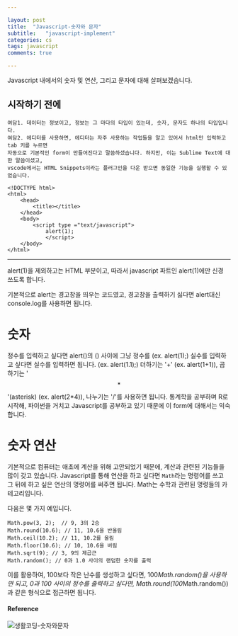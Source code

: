 ```yaml
---

layout: post
title:  "Javascript-숫자와 문자"
subtitle:   "javascript-implement"
categories: cs
tags: javascript
comments: true

---
```


Javascript 내에서의 숫자 및 연산, 그리고 문자에 대해 살펴보겠습니다. 

## 시작하기 전에

```
여담1. 데이터는 정보이고, 정보는 그 마다의 타입이 있는데, 숫자, 문자도 하나의 타입입니다.  
여담2. 에디터를 사용하면, 에디터는 자주 사용하는 작업들을 알고 있어서 html만 입력하고 tab 키를 누르면
자동으로 기본적인 form이 만들어진다고 말씀하셨습니다. 하지만, 이는 Sublime Text에 대한 말씀이셨고,
vscode에서는 HTML Snippets이라는 플러그인을 다운 받으면 동일한 기능을 실행할 수 있었습니다. 
```
```
<!DOCTYPE html>  
<html>  
    <head>  
        <title></title>  
    </head>  
    <body>  
        <script type ="text/javascript">  
            alert(1);  
            </script>  
    </body>  
</html>  
```
---

alert(1)을 제외하고는 HTML 부분이고, 따라서 javascript 파트인 alert(1)에만 신경 쓰도록 합니다.  

기본적으로 alert는 경고창을 띄우는 코드였고, 경고창을 출력하기 싫다면 alert대신 console.log를 사용하면 됩니다.

# 숫자

정수를 입력하고 싶다면 alert()의 () 사이에 그냥 정수를 (ex. alert(1);) 
실수를 입력하고 싶다면 실수를 입력하면 됩니다. (ex. alert(1.1);)
더하기는 '+' (ex. alert(1+1)), 곱하기는 '$$*$$'(asterisk) (ex. alert(2*4)), 나누기는 '/'를 사용하면 됩니다.
통계학을 공부하며 R로 시작해, 파이썬을 거치고 Javascript를 공부하고 있기 때문에 이 form에 대해서는 익숙합니다.

# 숫자 연산

기본적으로 컴퓨터는 애초에 계산을 위해 고안되었기 때문에, 계산과 관련된 기능들을 많이 갖고 있습니다.
Javascript를 통해 연산을 하고 싶다면 `Math`라는 명령어를 쓰고 그 뒤에 하고 싶은 연산의 명령어를 써주면 됩니다.
Math는 수학과 관련된 명령들의 카테고리입니다.

다음은 몇 가지 예입니다.

```
Math.pow(3, 2);  // 9, 3의 2승
Math.round(10.6); // 11, 10.6을 반올림
Math.ceil(10.2); // 11, 10.2를 올림
Math.floor(10.6); // 10, 10.6을 버림
Math.sqrt(9); // 3, 9의 제곱근
Math.random(); // 0과 1.0 사이의 랜덤한 숫자를 출력
```  
이를 활용하여, 100보다 작은 난수를 생성하고 싶다면, 100*Math.random()을 사용하면 되고,
0과 100 사이의 정수를 출력하고 싶다면, Math.round(100*Math.random())과 같은 형식으로 접근하면 됩니다. 



#### Reference
![생활코딩-숫자와문자](https://opentutorials.org/course/743/4647)
